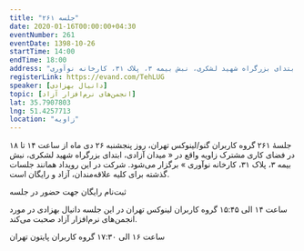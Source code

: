 ```yaml
---
title: "جلسه ۲۶۱"
date: 2020-01-16T00:00:00+04:30
eventNumber: 261
eventDate: 1398-10-26
startTime: 14:00
endTime: 18:00
address: "میدان آزادی، ابتدای بزرگراه شهید لشکری، نبش بیمه ۳، پلاک ۳۱، کارخانه نوآوری"
registerLink: https://evand.com/TehLUG
speaker: [دانیال بهزادی]
topic: [انجمن‌های نرم‌افزار آزاد]
lat: 35.7907803
lng: 51.4257713
location: "زاویه"
---
```


جلسهٔ ۲۶۱ گروه کاربران گنو/لینوکس تهران، روز پنجشنبه ۲۶ دی ماه از ساعت ۱۴ تا ۱۸ در فضای کاری مشترک زاویه واقع در « میدان آزادی، ابتدای بزرگراه شهید لشکری، نبش بیمه ۳، پلاک ۳۱، کارخانه نوآوری » برگزار می‌شود.
شرکت در این رویداد همانند جلسات گذشته برای کلیه علاقه‌مندان، آزاد و رایگان است.

ثبت‌نام رایگان جهت حضور در جلسه

ساعت ۱۴ الی ۱۵:۴۵ گروه کاربران لینوکس تهران
در این جلسه دانیال بهزادی در مورد انجمن‌های نرم‌افزار آزاد صحبت می‌کند.


ساعت ۱۶ الی ۱۷:۳۰ گروه کاربران پایتون تهران
